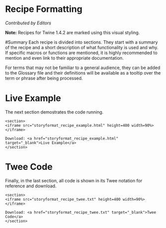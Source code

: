 # Recipe Formatting

*Contributed by Editors*

<div class="information"><strong>Note:</strong> Recipes for Twine 1.4.2 are marked using this visual styling.</div>

#Summary
Each recipe is divided into sections. They start with a summary of the recipe and a short description of what functionality is used and why. If specific macros or functions are mentioned, it is highly recommended to mention and even link to their appropriate documentation.

For terms that may not be familiar to a general audience, they can be added to the Glossary file and their definitions will be available as a tooltip over the term or phrase after being processed.

# Live Example

The next section demostrates the code running.
```
<section>
<iframe src="storyformat_recipe_example.html" height=400 width=90%></iframe>

Download: <a href="storyformat_recipe_example.html" target="_blank">Live Example</a>
</section>
```

# Twee Code

Finally, in the last section, all code is shown in its Twee notation for reference and download.
```
<section>
<iframe src="storyformat_recipe_twee.txt" height=400 width=90%></iframe>

Download: <a href="storyformat_recipe_twee.txt" target="_blank">Twee Code</a>
</section>
```

